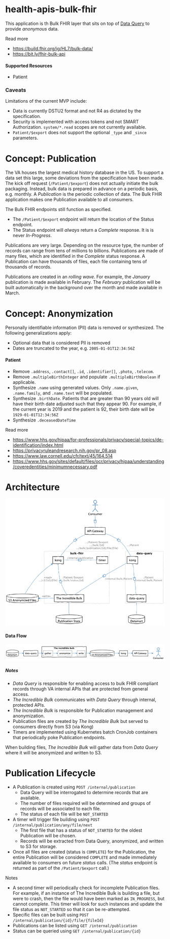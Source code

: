 # health-apis-bulk-fhir

This application is th Bulk FHIR layer that sits on top of 
[Data Query](https://github.com/department-of-veterans-affairs/health-apis-data-query)
to provide _anonymous_ data.

Read more
- https://build.fhir.org/ig/HL7/bulk-data/
- https://bit.ly/fhir-bulk-api

#### Supported Resources
- Patient

### Caveats
Limitations of the current MVP include:
- Data is currently DSTU2 format and not R4 as dictated by the specification.
- Security is implemented with access tokens and not SMART Authorization.
  `system/*.read` scopes are not currently available.
- `Patient/$export` does not support the optional `_type` and `_since` parameters.



# Concept: Publication
The VA houses the largest medical history database in the US.
To support a data set this large, some deviations from the specification have been made.
The kick off request (`/Patient/$export`) does not actually initiate the bulk packaging.
Instead, bulk data is prepared in advance on a periodic basis, e.g. monthly.
A _Publication_ is the periodic collection of data.
The Bulk FHIR application makes one Publication available to all consumers.

The Bulk FHIR endpoints still function as specified.
- The `/Patient/$export` endpoint will return the location of the Status endpoint.
- The Status endpoint will _always_ return a _Complete_ response. 
  It is is never _In-Progress_.
  
Publications are very large.
Depending on the resource type, the number of records can range from tens of millions to billions.
Publications are made of many files, which are identified in the _Complete_ status response.
A Publication can have thousands of files, each file containing tens of thousands of records.

Publications are created in an _rolling wave_.
For example, the _January_ publication is made available in February. 
The _February_ publication will be built automatically in the background over the month and made
available in March.



# Concept: Anonymization
Personally identifiable information (PII) data is removed or synthesized.
The following generalizations apply:
- Optional data that is considered PII is removed
- Dates are truncated to the year, e.g. `2005-01-01T12:34:56Z`

#### Patient
- Remove `.address`, `.contact[]`, `.id`, `.identifier[]`, `.photo`, `.telecom`.
- Remove `.multipleBirthInteger` and populate `.multipleBirthBoolean` if applicable.
- Synthesize `.name` using generated values.
  Only `.name.given`, `.name.family`, and `.name.text` will be populated.
- Synthesize  `.birthDate`.
  Patients that are greater than 90 years old will have their birth date adjusted such that
  they appear 90. 
  For example, if the current year is 2019 and the patient is 92, their birth date will be `1929-01-01T12:34:56Z` 
- Synthesize `.deceasedDateTime`

Read more
- https://www.hhs.gov/hipaa/for-professionals/privacy/special-topics/de-identification/index.html
- https://privacyruleandresearch.nih.gov/pr_08.asp
- https://www.law.cornell.edu/cfr/text/45/164.514
- https://www.hhs.gov/sites/default/files/ocr/privacy/hipaa/understanding/coveredentities/minimumnecessary.pdf



# Architecture
![Architecture](/src/plantuml/bulk-search.png)

#### Data Flow
![Data Flow](/src/plantuml/data-flow.png)

##### Notes
- _Data Query_ is responsible for enabling access to bulk FHIR compliant records through VA internal APIs that are protected from general access.
- _The Incredible Bulk_ communicates with _Data Query_ through internal, protected APIs.
- _The Incredible Bulk_ is responsible for Publication management and anonymization.
- Publication files are created by _The Incredible Bulk_ but served to consumers directly from S3 (via Kong)
- Timers are implemented using Kubernetes batch CronJob containers that periodically poke Publication endpoints.
  
When building files, _The Incredible Bulk_ will gather data from _Data Query_ where it will be anonymized and written to S3.

# Publication Lifecycle
- A Publication is created using `POST /internal/publication`
  - Data Query will be interrogated to determine records that are available.
  - The number of files required will be determined and groups of records will be associated to each file.
  - The status of each file will be `NOT_STARTED`
- A timer will trigger file building using `POST /internal/publication/any/file/next`
  - The first file that has a status of `NOT_STARTED` for the oldest Publication will be chosen.
  - Records will be extracted from Data Query, anonymized, and written to S3 for storage.
- Once all files are created (status is `COMPLETE`) for the Publication, the entire Publication will 
  be considered `COMPLETE` and made immediately available to consumers on future _status_ calls.
  (The _status_ endpoint is returned as part of the `/Patient/$export` call.)
  
Notes
- A second timer will periodically check for incomplete Publication files.
  For example, if an instance of The Incredible Bulk is building a file, but were to crash, then
  the file would have been marked as `IN_PROGRESS`, but cannot complete.
  This timer will look for such instances and update the file status as `NOT_STARTED` so that it can be re-attempted.
- Specific files can be built using `POST /internal/publication/{id}/file/{fileId}`
- Publications can be listed using `GET /internal/publication`
- Status can be queried using `GET /internal/publication/{id}`
